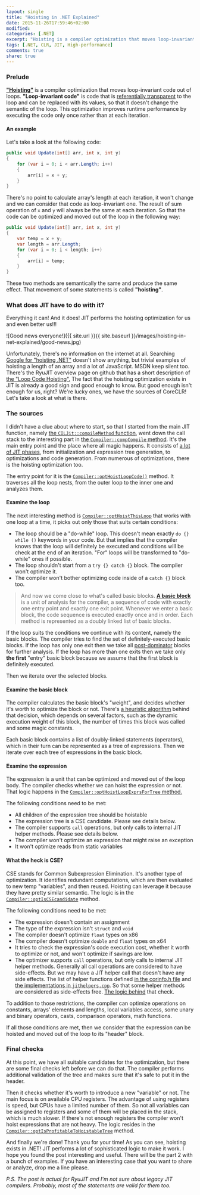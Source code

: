 ```yaml
---
layout: single
title: "Hoisting in .NET Explained"
date: 2015-11-26T17:59:46+02:00
modified:
categories: [.NET]
excerpt: "Hoisting is a compiler optimization that moves loop-invariant code out of the loop. The post reveals hoisting in .NET and explains what code will be optimized and why."
tags: [.NET, CLR, JIT, High-performance]
comments: true
share: true
---
```


### Prelude

[__"Hoisting"__][wiki-hoisting] is a compiler optimization that moves loop-invariant code out of loops. __"Loop-invariant code"__ is code that is [referentially transparent][wiki-reftransparency] to the loop and can be replaced with its values, so that it doesn't change the semantic of the loop. This optimization improves runtime performance by executing the code only once rather than at each iteration.

#### An example
Let's take a look at the following code:

```csharp
public void Update(int[] arr, int x, int y)
{
    for (var i = 0; i < arr.Length; i++)
    {
        arr[i] = x + y;
    }
}
```

There's no point to calculate array's length at each iteration, it won't change and we can consider that code as loop-invariant one. The result of sum operation  of `x` and `y` will always be the same at each iteration. So that the code can be optimized and moved out of the loop in the following way:

```csharp
public void Update(int[] arr, int x, int y)
{
    var temp = x + y;
    var length = arr.Length;
    for (var i = 0; i < length; i++)
    {
        arr[i] = temp;
    }
}
```

These two methods are semantically the same and produce the same effect. That movement of some statements is called __"hoisting"__.


### What does JIT have to do with it?

Everything it can! And it does! JIT performs the hoisting optimization for us and even better us!!!


![Good news everyone!]({{ site.url }}{{ site.baseurl }}/images/hoisting-in-net-explained/good-news.jpg)

Unfortunately, there's no information on the internet at all. Searching [Google for "hoisting .NET"][google-hoisting] doesn't show anything, but trivial examples of hoisting a length of an array and a lot of JavaScript. MSDN keep silent too. There's the RyuJIT overview page on github that has a short description of [the "Loop Code Hoisting".][github-docs-lch]
The fact that the hoisting optimization exists in JIT is already a good sign and good enough to know. But good enough isn't enough for us, right? We're lucky ones, we have the sources of CoreCLR! Let's take a look at what is there.


### The sources

I didn't have a clue about where to start, so that I started from the main JIT function, namely [the `CILJit::compileMethod` function][github-compiler-compilemethod], went down the call stack to the interesting part in [the `Compiler::compCompile` method][github-compiler-compcompile]. It's the main entry point and the place where all magic happens. It consists of [a lot of JIT phases][github-jitphases], from initialization and expression tree generation, to optimizations and code generation. From numerous of optimizations, there is the hoisting optimization too.

The entry point for it is the [`Compiler::optHoistLoopCode()`][github-optimizer-optHoistLoopCode] method. It traverses all the loop nests, from the outer loop to the inner one and analyzes them.

#### Examine the loop

The next interesting method is [`Compiler::optHoistThisLoop`][github-optimizer-optHoistThisLoop] that works with one loop at a time, it picks out only those that suits certain conditions:

* The loop should be a "do-while" loop. This doesn't mean exactly `do {} while ()` keywords in your code. But that implies that the compiler knows that the loop will definitely be executed and conditions will be check at the end of an iteration. "For" loops will be transformed to "do-while" ones if possible.
* The loop shouldn't start from a `try {} catch {}` block. The compiler won't optimize it.
* The compiler won't bother optimizing code inside of a `catch {}` block too.

>And now we come close to what's called basic blocks. [__A basic block__][wiki-basicblocks] is a unit of analysis for the compiler, a sequence of code with exactly one entry point and exactly one exit point. Whenever we enter a basic block, the code sequence is executed exactly once and in order. Each method is represented as a doubly linked list of basic blocks.

If the loop suits the conditions we continue with its content, namely the basic blocks. The compiler tries to find the set of definitely-executed basic blocks.
If the loop has only one exit then we take all [post-dominator][wiki-dominator] blocks for further analysis. If the loop has more than one exits then we take only __the first__ "entry" basic block because we assume that the first block is definitely executed.

Then we iterate over the selected blocks.


#### Examine the basic block

The compiler calculates the basic block's "weight", and decides whether it's worth to optimize the block or not.  There's [a heuristic algorithm][github-lclvars-getBBWeight] behind that decision, which depends on several factors, such as the dynamic execution weight of this block, the number of times this block was called and some magic constants.

Each basic block contains a list of doubly-linked statements (operators), which in their turn can be represented as a tree of expressions. Then we iterate over each tree of expressions in the basic block.


#### Examine the expression

The expression is a unit that can be optimized and moved out of the loop body. The compiler checks whether we can hoist the expression or not. That logic happens in the [`Compiler::optHoistLoopExprsForTree` method.][github-optimizer-optHoistLoopExprsForTree]

The following conditions need to be met:

* All children of the expression tree should be hoistable
* The expression tree is a CSE candidate. Please see details below.
* The compiler supports `call` operations, but only calls to internal JIT helper methods. Please see details below.
* The compiler won't optimize an expression that might raise an exception
* It won't optimize reads from static variables


#### What the heck is CSE?

CSE stands for Common Subexpression Elimination. It's another type of optimization. It identifies redundant computations, which are then evaluated to new temp "variables", and then reused.  Hoisting can leverage it because they have pretty similar semantic. The logic is in the [`Compiler::optIsCSEcandidate`][github-optcse-optIsCSEcandidate] method.

The following conditions need to be met:

* The expression doesn't contain an assignment
* The type of the expression isn't `struct` and `void`
* The compiler doesn't optimize `float` types on x86
* The compiler doesn't optimize `double` and `float` types on x64
* It tries to check the expression's code execution cost, whether it worth to optimize or not, and won't optimize if savings are low.
* The optimizer supports `call` operations, but only calls to internal JIT helper methods. Generally all call operations are considered to have side-effects. But we may have a JIT helper call that doesn't have any side effects. The list of helper functions defined [in the corinfo.h file][github-helpers-list] and [the implementations in `jithelpers.cpp`][github-helpers]. So that some helper methods are considered as side-effects free.
[The logic behind][github-helpers-sideeffect] that check.

To addition to those restrictions, the compiler can optimize operations on constants, arrays' elements and lengths, local variables access, some unary and binary operators, casts, comparison operators, math functions.

If all those conditions are met, then we consider that the expression can be hoisted and moved out of the loop to its "header" block.

###  Final checks  

At this point, we have all suitable candidates for the optimization, but there are some final checks left before we can do that. The compiler performs additional validation of the tree and makes sure that it's safe to put it in the header.

Then it checks whether it's worth to introduce a new "variable" or not. The main focus is on available CPU registers. The advantage of using registers is speed, but CPUs have a limited number of them. So not all variables can be assigned to registers and some of them will be placed in the stack, which is much slower. If there's not enough registers the compiler won't hoist expressions that are not heavy. The logic resides in the [`Compiler::optIsProfitableToHoistableTree`][github-optimizer-optIsProfitableToHoistableTree] method.

And finally we're done! Thank you for your time! As you can see, hoisting exists in .NET! JIT performs a lot of sophisticated logic to make it work. I hope you found the post interesting and useful. There will be the part 2 with a bunch of examples. If you have an interesting case that you want to share or analyze, drop me a line please.


_P.S. The post is actual for RyuJIT and I'm not sure about legacy JIT compilers. Probably, most of the statements are valid for them too._

  [github-docs-lch]: https://github.com/dotnet/coreclr/blob/release/1.0.0-rc1/Documentation/botr/ryujit-overview.md#loop-invariant-code-hoisting
  [google-hoisting]: https://www.google.com/search?q=Hoisting+.NET

  [github-compiler-compilemethod]: https://github.com/dotnet/coreclr/blob/master/src/jit/ee_il_dll.cpp#L140
  [github-compiler-compcompile]: https://github.com/dotnet/coreclr/blob/release/1.0.0-rc1/src/jit/compiler.cpp#L2990

  [github-jitphases]: https://github.com/dotnet/coreclr/blob/release/1.0.0-rc1/Documentation/botr/ryujit-overview.md#phases-of-ryujit

  [github-optimizer-optHoistLoopCode]: https://github.com/dotnet/coreclr/blob/release/1.0.0-rc1/src/jit/optimizer.cpp#L5401
  [github-optimizer-optHoistThisLoop]: https://github.com/dotnet/coreclr/blob/release/1.0.0-rc1/src/jit/optimizer.cpp#L5554
  [github-optimizer-optHoistLoopExprsForTree]: https://github.com/dotnet/coreclr/blob/release/1.0.0-rc1/src/jit/optimizer.cpp#L5862
  [github-optcse-optIsCSEcandidate]: https://github.com/dotnet/coreclr/blob/release/1.0.0-rc1/src/jit/optcse.cpp#L1914
  [github-lclvars-getBBWeight]: https://github.com/dotnet/coreclr/blob/release/1.0.0-rc1/src/jit/lclvars.cpp#L2048
  [github-optimizer-optIsProfitableToHoistableTree]: https://github.com/dotnet/coreclr/blob/release/1.0.0-rc1/src/jit/optimizer.cpp#L5767


  [github-helpers-list]: https://github.com/dotnet/coreclr/blob/release/1.0.0-rc1/src/inc/corinfo.h#L266
  [github-helpers]: https://github.com/dotnet/coreclr/blob/release/1.0.0-rc1/src/vm/jithelpers.cpp
  [github-helpers-sideeffect]: https://github.com/dotnet/coreclr/blob/release/1.0.0-rc1/src/jit/gentree.cpp#L10785
  [github-staticvars]: https://github.com/dotnet/coreclr/issues/2157

  [wiki-hoisting]: https://en.wikipedia.org/wiki/Loop-invariant_code_motion
  [wiki-basicblocks]: https://en.wikipedia.org/wiki/Basic_block
  [wiki-reftransparency]: https://en.wikipedia.org/wiki/Referential_transparency
  [wiki-dominator]: https://en.wikipedia.org/wiki/Dominator_(graph_theory)
